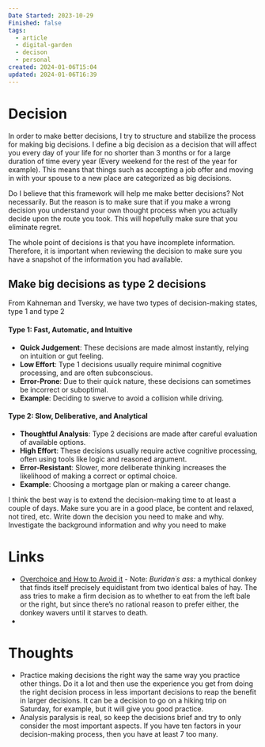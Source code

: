 ```yaml
---
Date Started: 2023-10-29
Finished: false
tags:
  - article
  - digital-garden
  - decison
  - personal
created: 2024-01-06T15:04
updated: 2024-01-06T16:39
---
```



# Decision
In order to make better decisions, I try to structure and stabilize the process for making big decisions.  I define a big decision as a decision that will affect you every day of your life for no shorter than 3 months or for a large duration of time every year (Every weekend for the rest of the year for example). This means that things such as accepting a job offer and moving in with your spouse to a new place are categorized as big decisions. 

Do I believe that this framework will help me make better decisions? Not necessarily.  But the reason is to make sure that if you make a wrong decision you understand your own thought process when you actually decide upon the route you took. This will hopefully make sure that you eliminate regret. 

The whole point of decisions is that you have incomplete information. Therefore, it is important when reviewing the decision to make sure you have a snapshot of the information you had available. 

## Make big decisions as type 2 decisions
From Kahneman and Tversky, we have two types of decision-making states, type 1 and type 2
#### Type 1: Fast, Automatic, and Intuitive

- **Quick Judgement**: These decisions are made almost instantly, relying on intuition or gut feeling.
- **Low Effort**: Type 1 decisions usually require minimal cognitive processing, and are often subconscious.
- **Error-Prone**: Due to their quick nature, these decisions can sometimes be incorrect or suboptimal.
- **Example**: Deciding to swerve to avoid a collision while driving.
#### Type 2: Slow, Deliberative, and Analytical

- **Thoughtful Analysis**: Type 2 decisions are made after careful evaluation of available options.
- **High Effort**: These decisions usually require active cognitive processing, often using tools like logic and reasoned argument.
- **Error-Resistant**: Slower, more deliberate thinking increases the likelihood of making a correct or optimal choice.
- **Example**: Choosing a mortgage plan or making a career change.

I think the best way is to extend the decision-making time to at least a couple of days. Make sure you are in a good place, be content and relaxed, not tired, etc. Write down the decision you need to make and why. Investigate the background information and why you need to make 

# Links
- [Overchoice and How to Avoid it](https://gurwinder.substack.com/p/overchoice-and-how-to-avoid-it?utm_source=profile&utm_medium=reader2) - Note: *Buridan´s ass:* a mythical donkey that finds itself precisely equidistant from two identical bales of hay. The ass tries to make a firm decision as to whether to eat from the left bale or the right, but since there’s no rational reason to prefer either, the donkey wavers until it starves to death.
- 

# Thoughts 
- Practice making decisions the right way the same way you practice other things. Do it a lot and then use the experience you get from doing the right decision process in less important decisions to reap the benefit in larger decisions. It can be a decision to go on a hiking trip on Saturday, for example, but it will give you good practice. 
- Analysis paralysis is real, so keep the decisions brief and try to only consider the most important aspects. If you have ten factors in your decision-making process, then you have at least 7 too many. 


